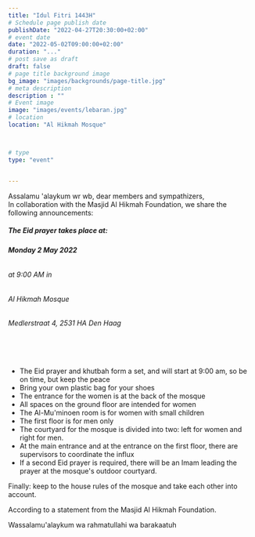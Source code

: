 ```yaml
---
title: "Idul Fitri 1443H"
# Schedule page publish date
publishDate: "2022-04-27T20:30:00+02:00"
# event date
date: "2022-05-02T09:00:00+02:00"
duration: "..."
# post save as draft
draft: false
# page title background image
bg_image: "images/backgrounds/page-title.jpg"
# meta description
description : ""
# Event image
image: "images/events/lebaran.jpg"
# location
location: "Al Hikmah Mosque"



# type
type: "event"


---
```


Assalamu 'alaykum wr wb, dear members and sympathizers,<br/>
In collaboration with the Masjid Al Hikmah Foundation, we share the following announcements:

##### The Eid prayer takes place at: </br>
###### <b> Monday 2 May 2022</b> </br>
###### at 9:00 AM in </br>
###### Al Hikmah Mosque</br>
###### Medlerstraat 4, 2531 HA Den Haag

<br/>
<br/>

* The Eid prayer and khutbah form a set, and will start at 9:00 am, so be on time, but keep the peace
* Bring your own plastic bag for your shoes
* The entrance for the women is at the back of the mosque
* All spaces on the ground floor are intended for women
* The Al-Mu'minoen room is for women with small children
* The first floor is for men only
* The courtyard for the mosque is divided into two: left for women and right for men.
* At the main entrance and at the entrance on the first floor, there are supervisors to coordinate the influx
* If a second Eid prayer is required, there will be an Imam leading the prayer at the mosque's outdoor courtyard.

Finally: keep to the house rules of the mosque and take each other into account.

According to a statement from the Masjid Al Hikmah Foundation.

Wassalamu'alaykum wa rahmatullahi wa barakaatuh